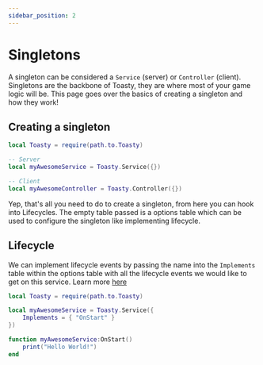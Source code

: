 ```yaml
---
sidebar_position: 2
---
```


# Singletons

A singleton can be considered a `Service` (server) or `Controller` (client). Singletons are the backbone of Toasty, they are where most of your game logic will be. This page goes over the basics of creating a singleton and how they work!

## Creating a singleton

```lua
local Toasty = require(path.to.Toasty)

-- Server
local myAwesomeService = Toasty.Service({})

-- Client
local myAwesomeController = Toasty.Controller({})
```

Yep, that's all you need to do to create a singleton, from here you can hook into Lifecycles. The empty table passed is a options table which can be used to configure the singleton like implementing lifecycle.

## Lifecycle

We can implement lifecycle events by passing the name into the `Implements` table within the options table with all the lifecycle events we would like to get on this service. Learn more [here](Lifecycle.md)

```lua
local Toasty = require(path.to.Toasty)

local myAwesomeService = Toasty.Service({
	Implements = { "OnStart" }
})

function myAwesomeService:OnStart()
	print("Hello World!")
end
```